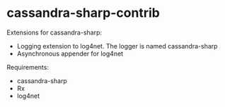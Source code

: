 cassandra-sharp-contrib
=======================

Extensions for cassandra-sharp:
* Logging extension to log4net. The logger is named cassandra-sharp
* Asynchronous appender for log4net

Requirements: 
* cassandra-sharp
* Rx
* log4net